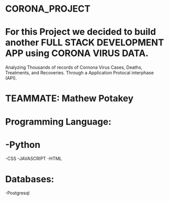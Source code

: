 # CORONA_PROJECT

# For this Project we decided to build another FULL STACK DEVELOPMENT APP using CORONA VIRUS DATA. 
   Analyzing Thousands of records of Cornona Virus Cases, Deaths, Treatments, and Recoveries. Through a Application Protocal
   interphase (API). 
# TEAMMATE: Mathew Potakey




# Programming Language: 
 # -Python 
  -CSS 
  -JAVASCRIPT 
  -HTML
  
# Databases:
  -Postgresql


 




